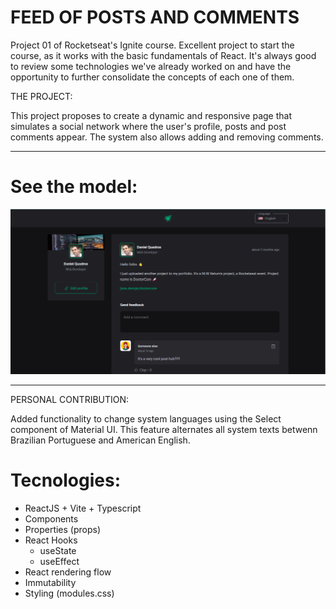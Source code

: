 # FEED OF POSTS AND COMMENTS

Project 01 of Rocketseat's Ignite course. Excellent project to start the course, as it works with the basic fundamentals of React.
It's always good to review some technologies we've already worked on and have the opportunity to further consolidate the concepts of each one of them.

THE PROJECT:

This project proposes to create a dynamic and responsive page that simulates a social network where the user's profile, posts and post comments appear.
The system also allows adding and removing comments.

------------

# See the model:

![alt text01](src/assets/readme-01.png)

------------

PERSONAL CONTRIBUTION:

Added functionality to change system languages using the Select component of Material UI.
This feature alternates all system texts betwenn Brazilian Portuguese and American English.

# Tecnologies:

* ReactJS + Vite + Typescript
* Components
* Properties (props)
* React Hooks
  - useState
  - useEffect
* React rendering flow
* Immutability
* Styling (modules.css)
